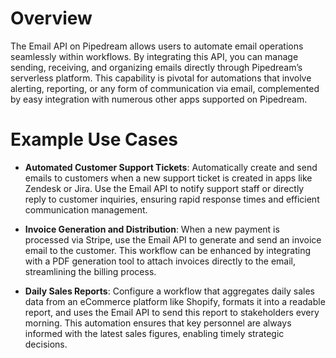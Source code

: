 # Overview

The Email API on Pipedream allows users to automate email operations seamlessly within workflows. By integrating this API, you can manage sending, receiving, and organizing emails directly through Pipedream’s serverless platform. This capability is pivotal for automations that involve alerting, reporting, or any form of communication via email, complemented by easy integration with numerous other apps supported on Pipedream.

# Example Use Cases

- **Automated Customer Support Tickets**: Automatically create and send emails to customers when a new support ticket is created in apps like Zendesk or Jira. Use the Email API to notify support staff or directly reply to customer inquiries, ensuring rapid response times and efficient communication management.

- **Invoice Generation and Distribution**: When a new payment is processed via Stripe, use the Email API to generate and send an invoice email to the customer. This workflow can be enhanced by integrating with a PDF generation tool to attach invoices directly to the email, streamlining the billing process.

- **Daily Sales Reports**: Configure a workflow that aggregates daily sales data from an eCommerce platform like Shopify, formats it into a readable report, and uses the Email API to send this report to stakeholders every morning. This automation ensures that key personnel are always informed with the latest sales figures, enabling timely strategic decisions.
